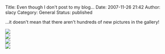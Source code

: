 Title: Even though I don't post to my blog...
Date: 2007-11-26 21:42
Author: slacy
Category: General
Status: published

...it doesn't mean that there aren't hundreds of new pictures in the
gallery!

[![](http://slacy.com/gallery/d/106573-2/img_2998.jpg)](http://slacy.com/gallery/v/2007/Swinging/)  
[![](http://slacy.com/gallery/d/105080-2/img_2898.jpg)](http://slacy.com/gallery/v/2007/baby_rattle/)  
[![](http://slacy.com/gallery/d/104801-2/img_2838.jpg)](http://slacy.com/gallery/v/2007/First_Solid_Meals/)  
[![](http://slacy.com/gallery/d/106080-2/img_2729.jpg)](http://slacy.com/gallery/v/2007/Swimming/)

